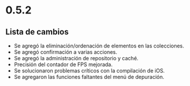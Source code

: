 # 0.5.2

## Lista de cambios

- Se agregó la eliminación/ordenación de elementos en las colecciones.
- Se agregó confirmación a varias acciones.
- Se agregó la administración de repositorio y caché.
- Precisión del contador de FPS mejorada.
- Se solucionaron problemas críticos con la compilación de iOS.
- Se agregaron las funciones faltantes del menú de depuración.
